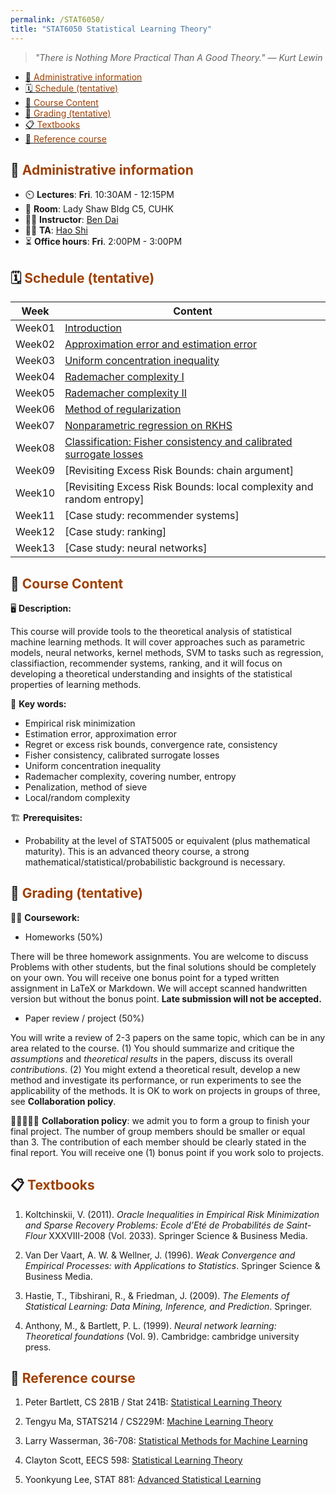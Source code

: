 ```yaml
---
permalink: /STAT6050/
title: "STAT6050 Statistical Learning Theory"
---
```


> *"There is Nothing More Practical Than A Good Theory." — Kurt Lewin*

- [📝 <span style="color:#A04000"> Administrative information </span>](#--administrative-information-)
- [🗓️ <span style="color:#A04000"> Schedule (tentative) </span>](#️--schedule-tentative-)
- [🧾 <span style="color:#A04000"> Course Content </span>](#--course-content-)
- [💯 <span style="color:#A04000"> Grading (tentative) </span>](#--grading-tentative-)
- [📋 <span style="color:#A04000"> Textbooks </span>](#--textbooks-)
- [🧾 <span style="color:#A04000"> Reference course </span>](#--reference-course-)


## 📝 <span style="color:#A04000"> Administrative information </span>

- ⏲️ **Lectures**: **Fri**. 10:30AM - 12:15PM
- 🏫 **Room**: Lady Shaw Bldg C5, CUHK
- 👨‍🏫 **Instructor**: [Ben Dai](http://www.bendai.org)
- 👨‍💼 **TA**: [Hao Shi](https://www.sta.cuhk.edu.hk/peoples/shi-hao/)
- ⏳ **Office hours**: **Fri**. 2:00PM - 3:00PM

## 🗓️ <span style="color:#A04000"> Schedule (tentative) </span>

 Week | Content
 ------- | ------- | 
 Week01 | [Introduction](/STAT6050_slides/lecture1.pdf) | 
 Week02 | [Approximation error and estimation error](/STAT6050_slides/lecture2.pdf)
 Week03 | [Uniform concentration inequality](/STAT6050_slides/lecture3.pdf)
 Week04 | [Rademacher complexity I](/STAT6050_slides/lecture4.pdf)
 Week05 | [Rademacher complexity II](/STAT6050_slides/lecture5.pdf)
 Week06 | [Method of regularization](/STAT6050_slides/lecture6.pdf)
 Week07 | [Nonparametric regression on RKHS](/STAT6050_slides/lecture7.pdf)
 Week08 | [Classification: Fisher consistency and calibrated surrogate losses](/STAT6050_slides/lecture8.pdf)
 Week09 | [Revisiting Excess Risk Bounds: chain argument]
 Week10 | [Revisiting Excess Risk Bounds: local complexity and random entropy]
 Week11 | [Case study: recommender systems]
 Week12 | [Case study: ranking]
 Week13 | [Case study: neural networks]

## 🧾 <span style="color:#A04000"> Course Content </span> 

🖥️ **Description:**

This course will provide tools to the theoretical analysis of statistical machine learning methods. It will cover approaches such as parametric models, neural networks, kernel methods, SVM to tasks such as regression, classifiaction, recommender systems, ranking, and it will focus on developing a theoretical understanding and insights of the statistical properties of learning methods. 

🔑 **Key words:**

- Empirical risk minimization
- Estimation error, approximation error
- Regret or excess risk bounds, convergence rate, consistency
- Fisher consistency, calibrated surrogate losses
- Uniform concentration inequality
- Rademacher complexity, covering number, entropy
- Penalization, method of sieve
- Local/random complexity

🏗️ **Prerequisites:**

- Probability at the level of STAT5005 or equivalent (plus mathematical maturity). This is an advanced theory course, a strong mathematical/statistical/probabilistic background is necessary.


## 💯 <span style="color:#A04000"> Grading (tentative) </span>

👨‍💻 **Coursework:**

- Homeworks (50%)

There will be three homework assignments. You are welcome to discuss Problems with other students, but the final solutions should be completely on your own. You will receive one bonus point for a typed written assignment in LaTeX or Markdown. We will accept scanned handwritten version but without the bonus point. **Late submission will not be accepted.**


- Paper review / project (50%)

You will write a review of 2-3 papers on the same topic, which can be in any area related to the course. (1) You should summarize and critique the *assumptions* and *theoretical results* in the papers, discuss its overall *contributions*. (2) You might extend a theoretical result, develop a new method and investigate its performance, or run experiments to see the applicability of the methods.
It is OK to work on projects in groups of three, see **Collaboration policy**.


👨🏻‍🤝‍👨🏾 **Collaboration policy**: we admit you to form a group to finish your final project. The number of group members should be smaller or equal than 3. The contribution of each member should be clearly stated in the final report. You will receive one (1) bonus point if you work solo to projects.

## 📋 <span style="color:#A04000"> Textbooks </span>

1. Koltchinskii, V. (2011). *Oracle Inequalities in Empirical Risk Minimization and Sparse Recovery Problems: Ecole d’Eté de Probabilités de Saint-Flour* XXXVIII-2008 (Vol. 2033). Springer Science & Business Media.

2. Van Der Vaart, A. W. & Wellner, J. (1996). *Weak Convergence and Empirical Processes: with Applications to Statistics*. Springer Science & Business Media.

3. Hastie, T., Tibshirani, R., & Friedman, J. (2009). *The Elements of Statistical Learning: Data Mining, Inference, and Prediction*. Springer.

4. Anthony, M., & Bartlett, P. L. (1999). *Neural network learning: Theoretical foundations* (Vol. 9). Cambridge: cambridge university press.


## 🧾 <span style="color:#A04000"> Reference course </span>

1. Peter Bartlett, CS 281B / Stat 241B: [Statistical Learning Theory](https://bcourses.berkeley.edu/courses/1409209)

2. Tengyu Ma, STATS214 / CS229M: [Machine Learning Theory](http://web.stanford.edu/class/stats214/)

3. Larry Wasserman, 36-708: [Statistical Methods for Machine Learning](http://www.stat.cmu.edu/~larry/=sml/)

4. Clayton Scott, EECS 598: [Statistical Learning Theory](http://web.eecs.umich.edu/~cscott/past_courses/eecs598w14/)

5. Yoonkyung Lee, STAT 881: [Advanced Statistical Learning](https://www.asc.ohio-state.edu/lee.2272/)